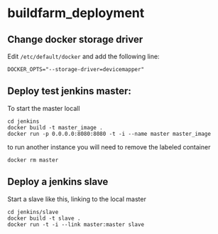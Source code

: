 buildfarm_deployment
====================

Change docker storage driver
----------------------------

Edit `/etc/default/docker` and add the following line:

    DOCKER_OPTS="--storage-driver=devicemapper"


Deploy test jenkins master:
---------------------------

To start the master locall

    cd jenkins
    docker build -t master_image .
    docker run -p 0.0.0.0:8080:8080 -t -i --name master master_image

to run another instance you will need to remove the labeled container

    docker rm master


Deploy a jenkins slave
----------------------

Start a slave like this, linking to the local master

    cd jenkins/slave
    docker build -t slave .
    docker run -t -i --link master:master slave
